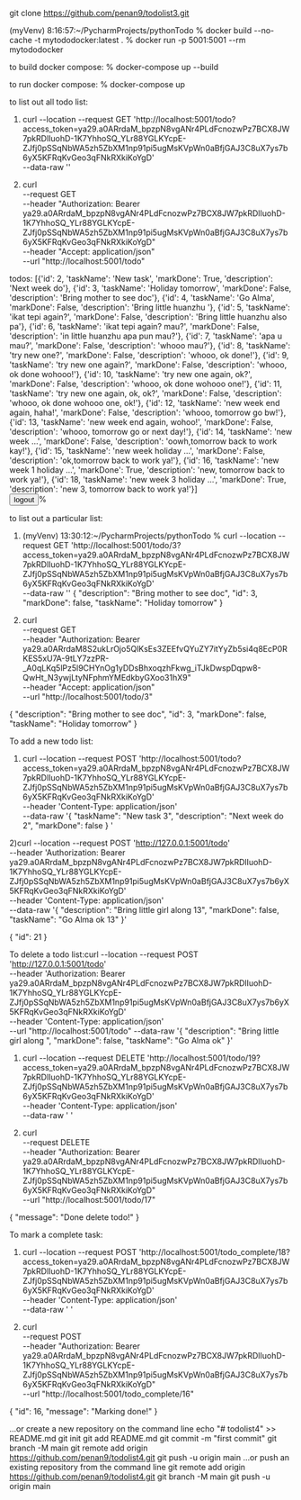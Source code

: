 git clone https://github.com/penan9/todolist3.git

(myVenv) 8:16:57:~/PycharmProjects/pythonTodo
% docker build --no-cache -t mytododocker:latest .
% docker run -p 5001:5001 --rm mytododocker

to build docker compose:
% docker-compose up --build

to run docker compose:
% docker-compose up

to list out all todo list:
1) curl --location --request GET 'http://localhost:5001/todo?access_token=ya29.a0ARrdaM_bpzpN8vgANr4PLdFcnozwPz7BCX8JW7pkRDlIuohD-1K7YhhoSQ_YLr88YGLKYcpE-ZJfj0pSSqNbWA5zh5ZbXM1np91pi5ugMsKVpWn0aBfjGAJ3C8uX7ys7b6yX5KFRqKvGeo3qFNkRXkiKoYgD' \
--data-raw ''

2) curl \
--request GET \
--header "Authorization: Bearer ya29.a0ARrdaM_bpzpN8vgANr4PLdFcnozwPz7BCX8JW7pkRDlIuohD-1K7YhhoSQ_YLr88YGLKYcpE-ZJfj0pSSqNbWA5zh5ZbXM1np91pi5ugMsKVpWn0aBfjGAJ3C8uX7ys7b6yX5KFRqKvGeo3qFNkRXkiKoYgD" \
--header "Accept: application/json" \
--url "http://localhost:5001/todo"

todos: [{'id': 2, 'taskName': 'New task', 'markDone': True, 'description': 'Next week do'}, {'id': 3, 'taskName': 'Holiday tomorrow', 'markDone': False, 'description': 'Bring mother to see doc'}, {'id': 4, 'taskName': 'Go Alma', 'markDone': False, 'description': 'Bring little huanzhu '}, {'id': 5, 'taskName': 'ikat tepi again?', 'markDone': False, 'description': 'Bring little huanzhu also pa'}, {'id': 6, 'taskName': 'ikat tepi again? mau?', 'markDone': False, 'description': 'in little huanzhu apa pun mau?'}, {'id': 7, 'taskName': 'apa u mau?', 'markDone': False, 'description': 'whooo mau?'}, {'id': 8, 'taskName': 'try new one?', 'markDone': False, 'description': 'whooo, ok done!'}, {'id': 9, 'taskName': 'try new one again?', 'markDone': False, 'description': 'whooo, ok done wohooo!'}, {'id': 10, 'taskName': 'try new one again, ok?', 'markDone': False, 'description': 'whooo, ok done wohooo one!'}, {'id': 11, 'taskName': 'try new one again, ok, ok?', 'markDone': False, 'description': 'whooo, ok done wohooo one, ok!'}, {'id': 12, 'taskName': 'new week end again, haha!', 'markDone': False, 'description': 'whooo, tomorrow go bw!'}, {'id': 13, 'taskName': 'new week end again, wohoo!', 'markDone': False, 'description': 'whooo, tomorrow go or next day!'}, {'id': 14, 'taskName': 'new week ...', 'markDone': False, 'description': 'oowh,tomorrow back to work kay!'}, {'id': 15, 'taskName': 'new week holiday ...', 'markDone': False, 'description': 'ok,tomorrow back to work ya!'}, {'id': 16, 'taskName': 'new week 1 holiday ...', 'markDone': True, 'description': 'new, tomorrow back to work ya!'}, {'id': 18, 'taskName': 'new week 3 holiday ...', 'markDone': True, 'description': 'new 3, tomorrow back to work ya!'}]         <br> <a href='/logout'><button>logout</button></a>%

to list out a particular list:
1) (myVenv) 13:30:12:~/PycharmProjects/pythonTodo
% curl --location --request GET 'http://localhost:5001/todo/3?access_token=ya29.a0ARrdaM_bpzpN8vgANr4PLdFcnozwPz7BCX8JW7pkRDlIuohD-1K7YhhoSQ_YLr88YGLKYcpE-ZJfj0pSSqNbWA5zh5ZbXM1np91pi5ugMsKVpWn0aBfjGAJ3C8uX7ys7b6yX5KFRqKvGeo3qFNkRXkiKoYgD' \
--data-raw ''
{
  "description": "Bring mother to see doc",
  "id": 3,
  "markDone": false,
  "taskName": "Holiday tomorrow"
}

2) curl \
--request GET \
--header "Authorization: Bearer ya29.a0ARrdaM8S2ukLrOjo5QlKsEs3ZEEfvQYuZY7itYyZb5si4q8EcP0RKES5xU7A-9tLY7zzPR-_A0qLKq5lPz5l9CHYnOg1yDDsBhxoqzhFkwg_iTJkDwspDqpw8-QwHt_N3ywjLtyNFphmYMEdkbyGXoo31hX9" \
--header "Accept: application/json" \
--url "http://localhost:5001/todo/3"

{
  "description": "Bring mother to see doc",
  "id": 3,
  "markDone": false,
  "taskName": "Holiday tomorrow"
}

To add a new todo list:
1) curl --location --request POST 'http://localhost:5001/todo?access_token=ya29.a0ARrdaM_bpzpN8vgANr4PLdFcnozwPz7BCX8JW7pkRDlIuohD-1K7YhhoSQ_YLr88YGLKYcpE-ZJfj0pSSqNbWA5zh5ZbXM1np91pi5ugMsKVpWn0aBfjGAJ3C8uX7ys7b6yX5KFRqKvGeo3qFNkRXkiKoYgD' \
--header 'Content-Type: application/json' \
--data-raw '{
"taskName": "New task 3",
"description": "Next week do 2",
"markDone": false
}
'

2)curl --location --request POST 'http://127.0.0.1:5001/todo' \
--header 'Authorization: Bearer ya29.a0ARrdaM_bpzpN8vgANr4PLdFcnozwPz7BCX8JW7pkRDlIuohD-1K7YhhoSQ_YLr88YGLKYcpE-ZJfj0pSSqNbWA5zh5ZbXM1np91pi5ugMsKVpWn0aBfjGAJ3C8uX7ys7b6yX5KFRqKvGeo3qFNkRXkiKoYgD' \
--header 'Content-Type: application/json' \
--data-raw '{
    "description": "Bring little girl along 13",
    "markDone": false,
    "taskName": "Go Alma ok 13"
}'

{
    "id": 21
}

To delete a todo list:curl --location --request POST 'http://127.0.0.1:5001/todo' \
--header 'Authorization: Bearer ya29.a0ARrdaM_bpzpN8vgANr4PLdFcnozwPz7BCX8JW7pkRDlIuohD-1K7YhhoSQ_YLr88YGLKYcpE-ZJfj0pSSqNbWA5zh5ZbXM1np91pi5ugMsKVpWn0aBfjGAJ3C8uX7ys7b6yX5KFRqKvGeo3qFNkRXkiKoYgD' \
--header 'Content-Type: application/json' \
--url "http://localhost:5001/todo"
--data-raw '{ "description": "Bring little girl along ", "markDone": false, "taskName": "Go Alma ok" }'

1) curl --location --request DELETE 'http://localhost:5001/todo/19?access_token=ya29.a0ARrdaM_bpzpN8vgANr4PLdFcnozwPz7BCX8JW7pkRDlIuohD-1K7YhhoSQ_YLr88YGLKYcpE-ZJfj0pSSqNbWA5zh5ZbXM1np91pi5ugMsKVpWn0aBfjGAJ3C8uX7ys7b6yX5KFRqKvGeo3qFNkRXkiKoYgD' \
--header 'Content-Type: application/json' \
--data-raw '
'

2) curl \
--request DELETE \
--header "Authorization: Bearer ya29.a0ARrdaM_bpzpN8vgANr4PLdFcnozwPz7BCX8JW7pkRDlIuohD-1K7YhhoSQ_YLr88YGLKYcpE-ZJfj0pSSqNbWA5zh5ZbXM1np91pi5ugMsKVpWn0aBfjGAJ3C8uX7ys7b6yX5KFRqKvGeo3qFNkRXkiKoYgD" \
--url "http://localhost:5001/todo/17"

{
  "message": "Done delete todo!"
}

To mark a complete task:
1) curl --location --request POST 'http://localhost:5001/todo_complete/18?access_token=ya29.a0ARrdaM_bpzpN8vgANr4PLdFcnozwPz7BCX8JW7pkRDlIuohD-1K7YhhoSQ_YLr88YGLKYcpE-ZJfj0pSSqNbWA5zh5ZbXM1np91pi5ugMsKVpWn0aBfjGAJ3C8uX7ys7b6yX5KFRqKvGeo3qFNkRXkiKoYgD' \
--header 'Content-Type: application/json' \
--data-raw '
'

2) curl \
--request POST \
--header "Authorization: Bearer ya29.a0ARrdaM_bpzpN8vgANr4PLdFcnozwPz7BCX8JW7pkRDlIuohD-1K7YhhoSQ_YLr88YGLKYcpE-ZJfj0pSSqNbWA5zh5ZbXM1np91pi5ugMsKVpWn0aBfjGAJ3C8uX7ys7b6yX5KFRqKvGeo3qFNkRXkiKoYgD" \
--url "http://localhost:5001/todo_complete/16"

{
  "id": 16,
  "message": "Marking done!"
}


…or create a new repository on the command line
 echo "# todolist4" >> README.md
git init
git add README.md
git commit -m "first commit"
git branch -M main
git remote add origin https://github.com/penan9/todolist4.git
git push -u origin main
…or push an existing repository from the command line
 git remote add origin https://github.com/penan9/todolist4.git
git branch -M main
git push -u origin main


